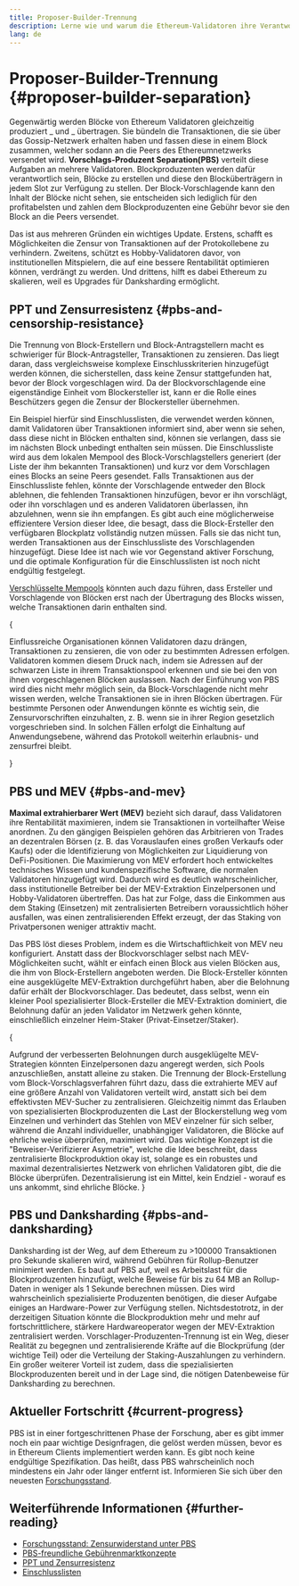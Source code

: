 ```yaml
---
title: Proposer-Builder-Trennung
description: Lerne wie und warum die Ethereum-Validatoren ihre Verantwortung für die Blockproduktion und Blockübertragung aufteilen.
lang: de
---
```


# Proposer-Builder-Trennung {#proposer-builder-separation}

Gegenwärtig werden Blöcke von Ethereum Validatoren gleichzeitig produziert _ und _ übertragen. Sie bündeln die Transaktionen, die sie über das Gossip-Netzwerk erhalten haben und fassen diese in einem Block zusammen, welcher sodann an die Peers des Ethereumnetzwerks versendet wird. **Vorschlags-Produzent Separation(PBS)** verteilt diese Aufgaben an mehrere Validatoren. Blockproduzenten werden dafür verantwortlich sein, Blöcke zu erstellen und diese den Blocküberträgern in jedem Slot zur Verfügung zu stellen. Der Block-Vorschlagende kann den Inhalt der Blöcke nicht sehen, sie entscheiden sich lediglich für den profitabelsten und zahlen dem Blockproduzenten eine Gebühr bevor sie den Block an die Peers versendet.

Das ist aus mehreren Gründen ein wichtiges Update. Erstens, schafft es Möglichkeiten die Zensur von Transaktionen auf der Protokollebene zu verhindern. Zweitens, schützt es Hobby-Validatoren davor, von institutionellen Mitspielern, die auf eine bessere Rentabilität optimieren können, verdrängt zu werden. Und drittens, hilft es dabei Ethereum zu skalieren, weil es Upgrades für Danksharding ermöglicht.

## PPT und Zensurresistenz {#pbs-and-censorship-resistance}

Die Trennung von Block-Erstellern und Block-Antragstellern macht es schwieriger für Block-Antragsteller, Transaktionen zu zensieren. Das liegt daran, dass vergleichsweise komplexe Einschlusskriterien hinzugefügt werden können, die sicherstellen, dass keine Zensur stattgefunden hat, bevor der Block vorgeschlagen wird. Da der Blockvorschlagende eine eigenständige Einheit vom Blockersteller ist, kann er die Rolle eines Beschützers gegen die Zensur der Blockersteller übernehmen.

Ein Beispiel hierfür sind Einschlusslisten, die verwendet werden können, damit Validatoren über Transaktionen informiert sind, aber wenn sie sehen, dass diese nicht in Blöcken enthalten sind, können sie verlangen, dass sie im nächsten Block unbedingt enthalten sein müssen. Die Einschlussliste wird aus dem lokalen Mempool des Block-Vorschlagstellers generiert (der Liste der ihm bekannten Transaktionen) und kurz vor dem Vorschlagen eines Blocks an seine Peers gesendet. Falls Transaktionen aus der Einschlussliste fehlen, könnte der Vorschlagende entweder den Block ablehnen, die fehlenden Transaktionen hinzufügen, bevor er ihn vorschlägt, oder ihn vorschlagen und es anderen Validatoren überlassen, ihn abzulehnen, wenn sie ihn empfangen. Es gibt auch eine möglicherweise effizientere Version dieser Idee, die besagt, dass die Block-Ersteller den verfügbaren Blockplatz vollständig nutzen müssen. Falls sie das nicht tun, werden Transaktionen aus der Einschlussliste des Vorschlagenden hinzugefügt. Diese Idee ist nach wie vor Gegenstand aktiver Forschung, und die optimale Konfiguration für die Einschlusslisten ist noch nicht endgültig festgelegt.

[Verschlüsselte Mempools](https://www.youtube.com/watch?v=fHDjgFcha0M&list=PLpktWkixc1gUqkyc1-iE6TT0RWQTBJELe&index=3) könnten auch dazu führen, dass Ersteller und Vorschlagende von Blöcken erst nach der Übertragung des Blocks wissen, welche Transaktionen darin enthalten sind.

{
<ExpandableCard title="Welche Arten von Zensur löst PBS auf?" eventCategory="/roadmap/pbs" eventName="clicked what kinds of censorship does PBS solve?">

Einflussreiche Organisationen können Validatoren dazu drängen, Transaktionen zu zensieren, die von oder zu bestimmten Adressen erfolgen. Validatoren kommen diesem Druck nach, indem sie Adressen auf der schwarzen Liste in ihrem Transaktionspool erkennen und sie bei den von ihnen vorgeschlagenen Blöcken auslassen. Nach der Einführung von PBS wird dies nicht mehr möglich sein, da Block-Vorschlagende nicht mehr wissen werden, welche Transaktionen sie in ihren Blöcken übertragen. Für bestimmte Personen oder Anwendungen könnte es wichtig sein, die Zensurvorschriften einzuhalten, z. B. wenn sie in ihrer Region gesetzlich vorgeschrieben sind. In solchen Fällen erfolgt die Einhaltung auf Anwendungsebene, während das Protokoll weiterhin erlaubnis- und zensurfrei bleibt.

</ExpandableCard>
}

## PBS und MEV {#pbs-and-mev}

**Maximal extrahierbarer Wert (MEV)** bezieht sich darauf, dass Validatoren ihre Rentabilität maximieren, indem sie Transaktionen in vorteilhafter Weise anordnen. Zu den gängigen Beispielen gehören das Arbitrieren von Trades an dezentralen Börsen (z. B. das Vorauslaufen eines großen Verkaufs oder Kaufs) oder die Identifizierung von Möglichkeiten zur Liquidierung von DeFi-Positionen. Die Maximierung von MEV erfordert hoch entwickeltes technisches Wissen und kundenspezifische Software, die normalen Validatoren hinzugefügt wird. Dadurch wird es deutlich wahrscheinlicher, dass institutionelle Betreiber bei der MEV-Extraktion Einzelpersonen und Hobby-Validatoren übertreffen. Das hat zur Folge, dass die Einkommen aus dem Staking (Einsetzen) mit zentralisierten Betreibern voraussichtlich höher ausfallen, was einen zentralisierenden Effekt erzeugt, der das Staking von Privatpersonen weniger attraktiv macht.

Das PBS löst dieses Problem, indem es die Wirtschaftlichkeit von MEV neu konfiguriert. Anstatt dass der Blockvorschlager selbst nach MEV-Möglichkeiten sucht, wählt er einfach einen Block aus vielen Blöcken aus, die ihm von Block-Erstellern angeboten werden. Die Block-Ersteller könnten eine ausgeklügelte MEV-Extraktion durchgeführt haben, aber die Belohnung dafür erhält der Blockvorschlager. Das bedeutet, dass selbst, wenn ein kleiner Pool spezialisierter Block-Ersteller die MEV-Extraktion dominiert, die Belohnung dafür an jeden Validator im Netzwerk gehen könnte, einschließlich einzelner Heim-Staker (Privat-Einsetzer/Staker).

{
<ExpandableCard title="Warum ist es in Ordnung, die Erstellung von Blöcken zu zentralisieren?" eventCategory="/roadmap/pbs" eventName="clicked why is it OK to centralize block building?">

Aufgrund der verbesserten Belohnungen durch ausgeklügelte MEV-Strategien könnten Einzelpersonen dazu angeregt werden, sich Pools anzuschließen, anstatt alleine zu staken. Die Trennung der Block-Erstellung vom Block-Vorschlagsverfahren führt dazu, dass die extrahierte MEV auf eine größere Anzahl von Validatoren verteilt wird, anstatt sich bei dem effektivsten MEV-Sucher zu zentralisieren. Gleichzeitig nimmt das Erlauben von spezialisierten Blockproduzenten die Last der Blockerstellung weg vom Einzelnen und verhindert das Stehlen von MEV einzelner für sich selber, während die Anzahl individueller, unabhängiger Validatoren, die Blöcke auf ehrliche weise überprüfen, maximiert wird. Das wichtige Konzept ist die "Beweiser-Verifizierer Asymetrie", welche die Idee beschreibt, dass zentralisierte Blockproduktion okay ist, solange es ein robustes und maximal dezentralisiertes Netzwerk von ehrlichen Validatoren gibt, die die Blöcke überprüfen. Dezentralisierung ist ein Mittel, kein Endziel - worauf es uns ankommt, sind ehrliche Blöcke.
</ExpandableCard>
}

## PBS und Danksharding {#pbs-and-danksharding}

Danksharding ist der Weg, auf dem Ethereum zu >100000 Transaktionen pro Sekunde skalieren wird, während Gebühren für Rollup-Benutzer minimiert werden. Es baut auf PBS auf, weil es Arbeitslast für die Blockproduzenten hinzufügt, welche Beweise für bis zu 64 MB an Rollup-Daten in weniger als 1 Sekunde berechnen müssen. Dies wird wahrscheinlich spezialisierte Produzenten benötigen, die dieser Aufgabe einiges an Hardware-Power zur Verfügung stellen. Nichtsdestotrotz, in der derzeitigen Situation könnte die Blockproduktion mehr und mehr auf fortschrittlichere, stärkere Hardwareoperator wegen der MEV-Extraktion zentralisiert werden. Vorschlager-Produzenten-Trennung ist ein Weg, dieser Realität zu begegnen und zentralisierende Kräfte auf die Blockprüfung (der wichtige Teil) oder die Verteilung der Staking-Auszahlungen zu verhindern. Ein großer weiterer Vorteil ist zudem, dass die spezialisierten Blockproduzenten bereit und in der Lage sind, die nötigen Datenbeweise für Danksharding zu berechnen.

## Aktueller Fortschritt {#current-progress}

PBS ist in einer fortgeschrittenen Phase der Forschung, aber es gibt immer noch ein paar wichtige Designfragen, die gelöst werden müssen, bevor es in Ethereum Clients implementiert werden kann. Es gibt noch keine endgültige Spezifikation. Das heißt, dass PBS wahrscheinlich noch mindestens ein Jahr oder länger entfernt ist. Informieren Sie sich über den neuesten [Forschungsstand](https://notes.ethereum.org/@vbuterin/pbs_zensur_resistance).

## Weiterführende Informationen {#further-reading}

- [Forschungsstand: Zensurwiderstand unter PBS](https://notes.ethereum.org/@vbuterin/pbs_censorship_resistance)
- [PBS-freundliche Gebührenmarktkonzepte](https://ethresear.ch/t/proposer-block-builder-separation-friendly-fee-market-designs/9725)
- [PPT und Zensurresistenz](https://notes.ethereum.org/@fradamt/H1TsYRfJc#Secondary-auctions)
- [Einschlusslisten](https://notes.ethereum.org/@fradamt/H1ZqdtrBF)
